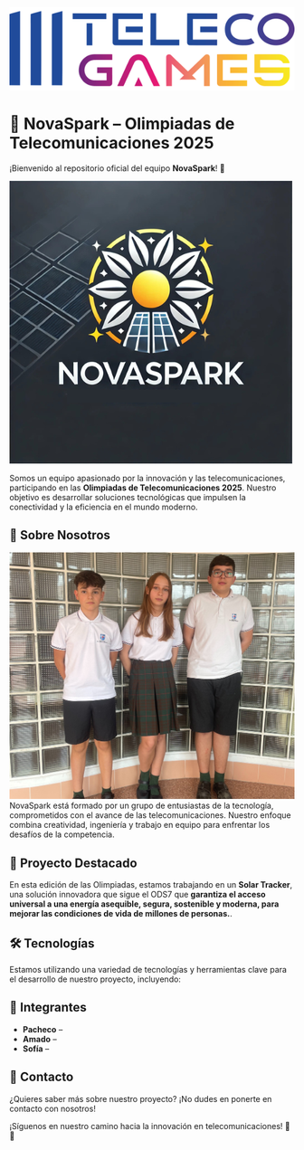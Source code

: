 ![Textoalternativo](Imagenes/logoteleco.png)
# 🚀 NovaSpark – Olimpiadas de Telecomunicaciones 2025

¡Bienvenido al repositorio oficial del equipo **NovaSpark**! 🌟  

![NovaSpark Logo](imagenes/Logo_NovaSpark.png)

Somos un equipo apasionado por la innovación y las telecomunicaciones, participando en las **Olimpiadas de Telecomunicaciones 2025**. Nuestro objetivo es desarrollar soluciones tecnológicas que impulsen la conectividad y la eficiencia en el mundo moderno.

## 📌 Sobre Nosotros  
![Textoalternativo](Imagenes/imagen_1.jpg)
NovaSpark está formado por un grupo de entusiastas de la tecnología, comprometidos con el avance de las telecomunicaciones. Nuestro enfoque combina creatividad, ingeniería y trabajo en equipo para enfrentar los desafíos de la competencia.

## 🚀 Proyecto Destacado  
En esta edición de las Olimpiadas, estamos trabajando en un **Solar Tracker**, una solución innovadora que sigue el ODS7 que **garantiza el acceso universal a una energía asequible, segura, sostenible y moderna, para mejorar las condiciones de vida de millones de personas.**.

## 🛠️ Tecnologías  
Estamos utilizando una variedad de tecnologías y herramientas clave para el desarrollo de nuestro proyecto, incluyendo:

## 👥 Integrantes  
- **Pacheco** –  
- **Amado** – 
- **Sofía** –

## 📢 Contacto  
¿Quieres saber más sobre nuestro proyecto? ¡No dudes en ponerte en contacto con nosotros!   

¡Síguenos en nuestro camino hacia la innovación en telecomunicaciones! 🚀🔥
